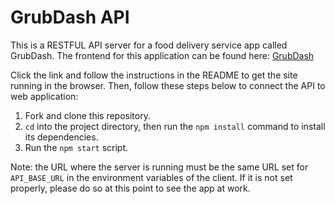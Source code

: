 # GrubDash API

This is a RESTFUL API server for a food delivery service app called GrubDash.
The frontend for this application can be found here: [GrubDash](https://github.com/bobbyzto/starter-grub-dash-front-end)

Click the link and follow the instructions in the README to get the site running in the browser. Then, follow these steps below to connect the API to web application:

1. Fork and clone this repository.
2. ```cd``` into the project directory, then run the ```npm install``` command to install its dependencies.
3. Run the ```npm start``` script.

Note: the URL where the server is running must be the same URL set for ```API_BASE_URL``` in the environment variables of the client. If it is not set properly, please do so at this point to see the app at work.

